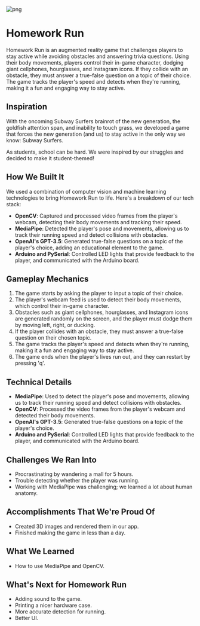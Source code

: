 ![png](https://github.com/user-attachments/assets/3ba2aad5-a99d-4fb4-b832-f5a43f10b94a)
# Homework Run

Homework Run is an augmented reality game that challenges players to stay active while avoiding obstacles and answering trivia questions. Using their body movements, players control their in-game character, dodging giant cellphones, hourglasses, and Instagram icons. If they collide with an obstacle, they must answer a true-false question on a topic of their choice. The game tracks the player's speed and detects when they're running, making it a fun and engaging way to stay active.

## Inspiration

With the oncoming Subway Surfers brainrot of the new generation, the goldfish attention span, and inability to touch grass, we developed a game that forces the new generation (and us) to stay active in the only way we know: Subway Surfers.

As students, school can be hard. We were inspired by our struggles and decided to make it student-themed!

## How We Built It

We used a combination of computer vision and machine learning technologies to bring Homework Run to life. Here's a breakdown of our tech stack:

- **OpenCV**: Captured and processed video frames from the player's webcam, detecting their body movements and tracking their speed.
- **MediaPipe**: Detected the player's pose and movements, allowing us to track their running speed and detect collisions with obstacles.
- **OpenAI's GPT-3.5**: Generated true-false questions on a topic of the player's choice, adding an educational element to the game.
- **Arduino and PySerial**: Controlled LED lights that provide feedback to the player, and communicated with the Arduino board.

## Gameplay Mechanics

1. The game starts by asking the player to input a topic of their choice.
2. The player's webcam feed is used to detect their body movements, which control their in-game character.
3. Obstacles such as giant cellphones, hourglasses, and Instagram icons are generated randomly on the screen, and the player must dodge them by moving left, right, or ducking.
4. If the player collides with an obstacle, they must answer a true-false question on their chosen topic.
5. The game tracks the player's speed and detects when they're running, making it a fun and engaging way to stay active.
6. The game ends when the player's lives run out, and they can restart by pressing 'q'.

## Technical Details

- **MediaPipe**: Used to detect the player's pose and movements, allowing us to track their running speed and detect collisions with obstacles.
- **OpenCV**: Processed the video frames from the player's webcam and detected their body movements.
- **OpenAI's GPT-3.5**: Generated true-false questions on a topic of the player's choice.
- **Arduino and PySerial**: Controlled LED lights that provide feedback to the player, and communicated with the Arduino board.

## Challenges We Ran Into

- Procrastinating by wandering a mall for 5 hours.
- Trouble detecting whether the player was running.
- Working with MediaPipe was challenging; we learned a lot about human anatomy.

## Accomplishments That We're Proud Of

- Created 3D images and rendered them in our app.
- Finished making the game in less than a day.

## What We Learned

- How to use MediaPipe and OpenCV.

## What's Next for Homework Run

- Adding sound to the game.
- Printing a nicer hardware case.
- More accurate detection for running.
- Better UI.
